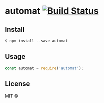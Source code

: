 # automat [![Build Status](https://travis-ci.org/kokujin/automat.svg?branch=master)](https://travis-ci.org/kokujin/automat)


## Install

```
$ npm install --save automat
```


## Usage

```js
const automat = require('automat');

```

## License

MIT ©
